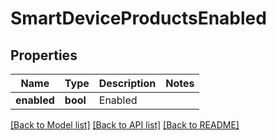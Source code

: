 # SmartDeviceProductsEnabled

## Properties
Name | Type | Description | Notes
------------ | ------------- | ------------- | -------------
**enabled** | **bool** | Enabled | 

[[Back to Model list]](../README.md#documentation-for-models) [[Back to API list]](../README.md#documentation-for-api-endpoints) [[Back to README]](../../README.md)



